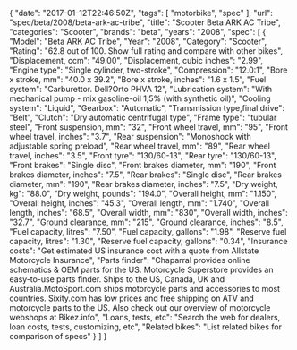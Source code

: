 {
    "date": "2017-01-12T22:46:50Z",
    "tags": [
        "motorbike",
        "spec"
    ],
    "url": "spec\/beta\/2008\/beta-ark-ac-tribe",
    "title": "Scooter Beta ARK AC Tribe",
    "categories": "Scooter",
    "brands": "beta",
    "years": "2008",
    "spec": [
        {
            "Model": "Beta ARK AC Tribe",
            "Year": "2008",
            "Category": "Scooter",
            "Rating": "62.8 out of 100. Show full rating and compare with other bikes",
            "Displacement, ccm": "49.00",
            "Displacement, cubic inches": "2.99",
            "Engine type": "Single cylinder, two-stroke",
            "Compression": "12.0:1",
            "Bore x stroke, mm": "40.0 x 39.2",
            "Bore x stroke, inches": "1.6 x 1.5",
            "Fuel system": "Carburettor. Dell?Orto PHVA 12",
            "Lubrication system": "With mechanical pump - mix gasoline-oil 1,5% (with synthetic oil)",
            "Cooling system": "Liquid",
            "Gearbox": "Automatic",
            "Transmission type,final drive": "Belt",
            "Clutch": "Dry automatic centrifugal type",
            "Frame type": "tubular steel",
            "Front suspension, mm": "32",
            "Front wheel travel, mm": "95",
            "Front wheel travel, inches": "3.7",
            "Rear suspension": "Monoshock with adjustable spring preload",
            "Rear wheel travel, mm": "89",
            "Rear wheel travel, inches": "3.5",
            "Front tyre": "130\/60-13",
            "Rear tyre": "130\/60-13",
            "Front brakes": "Single disc",
            "Front brakes diameter, mm": "190",
            "Front brakes diameter, inches": "7.5",
            "Rear brakes": "Single disc",
            "Rear brakes diameter, mm": "190",
            "Rear brakes diameter, inches": "7.5",
            "Dry weight, kg": "88.0",
            "Dry weight, pounds": "194.0",
            "Overall height, mm": "1.150",
            "Overall height, inches": "45.3",
            "Overall length, mm": "1.740",
            "Overall length, inches": "68.5",
            "Overall width, mm": "830",
            "Overall width, inches": "32.7",
            "Ground clearance, mm": "215",
            "Ground clearance, inches": "8.5",
            "Fuel capacity, litres": "7.50",
            "Fuel capacity, gallons": "1.98",
            "Reserve fuel capacity, litres": "1.30",
            "Reserve fuel capacity, gallons": "0.34",
            "Insurance costs": "Get estimated US insurance cost with a quote from Allstate Motorcycle Insurance",
            "Parts finder": "Chaparral provides online schematics & OEM parts for the US.   Motorcycle Superstore provides an easy-to-use parts finder. Ships to the US, Canada, UK and Australia.MotoSport.com ships motorcycle parts and accessories to most countries.    Sixity.com has low prices and free shipping on ATV and motorcycle parts to the US. Also check out our overview of motorcycle webshops at Bikez.info",
            "Loans, tests, etc": "Search the web for dealers, loan costs, tests, customizing, etc",
            "Related bikes": "List related bikes for comparison of specs"
        }
    ]
}